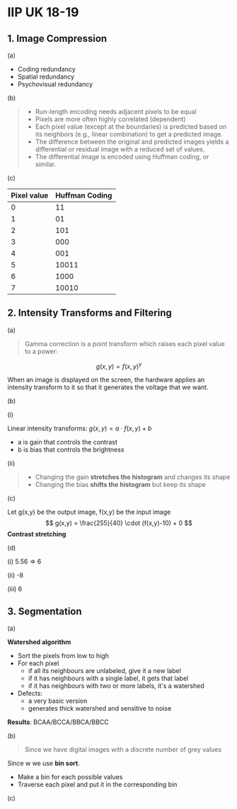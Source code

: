 # IIP UK 18-19

## 1. Image Compression

(a)

-   Coding redundancy
-   Spatial redundancy
-   Psychovisual redundancy

(b)

>   -   Run-length encoding needs adjacent pixels to be equal
>   -   Pixels are more often highly correlated (dependent)
>   -   Each pixel value (except at the boundaries) is predicted based on its neighbors (e.g., linear combination) to get a predicted image.
>   -   The difference between the original and predicted images yields a differential or residual image with a reduced set of values.
>   -   The differential image is encoded using Huffman coding, or similar.

(c)

| Pixel value | Huffman Coding |
| ----------- | -------------- |
| 0           | 11             |
| 1           | 01             |
| 2           | 101            |
| 3           | 000            |
| 4           | 001            |
| 5           | 10011          |
| 6           | 1000           |
| 7           | 10010          |

## 2. Intensity Transforms and Filtering

(a)

>   Gamma correction is a point transform which raises each pixel value to a power:

$$
g(x,y) = f(x,y)^{\gamma}
$$



When an image is displayed on the screen, the hardware applies an intensity transform to it so that it generates the voltage that we want.

(b)

(i)

Linear intensity transforms: $g(x,y) = a\cdot f(x,y) + b$

-   a is gain that controls the contrast 
-   b is bias that controls the brightness

(ii)

>   -   Changing the gain **stretches the histogram** and changes its shape
>   -   Changing the bias **shifts the histogram** but keep its shape

(c)

Let g(x,y) be the output image, f(x,y) be the input image
$$
g(x,y) = \frac{255}{40} \cdot (f(x,y)-10) + 0
$$
**Contrast stretching**

(d)

(i) 5.56 => 6

(ii) -8

(iii) 6

## 3. Segmentation

(a)

**Watershed algorithm**

-   Sort the pixels from low to high
-   For each pixel
    -   if all its neighbours are unlabeled, give it a new label
    -   if it has neighbours with a single label, it gets that label
    -   if it has neighbours with two or more labels, it's a watershed
-   Defects:
    -   a very basic version
    -   generates thick watershed and sensitive to noise

**Results**: BCAA/BCCA/BBCA/BBCC

(b)

>   Since we have digital images with a discrete number of grey values

Since w we use **bin sort**. 

-   Make a bin for each possible values
-   Traverse each pixel and put it in the corresponding bin

(c)

